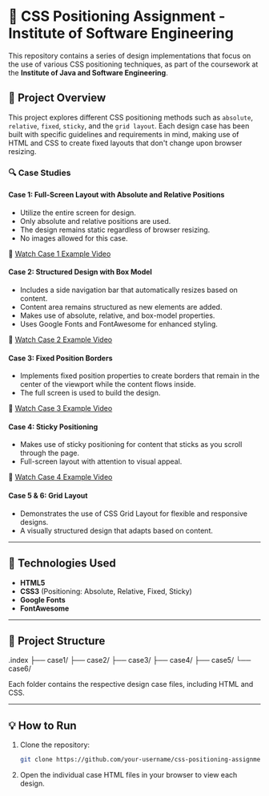 # 📐 CSS Positioning Assignment - Institute of Software Engineering

This repository contains a series of design implementations that focus on the use of various CSS positioning techniques, as part of the coursework at the **Institute of Java and Software Engineering**.

## 🎯 Project Overview

This project explores different CSS positioning methods such as `absolute`, `relative`, `fixed`, `sticky`, and the `grid layout`. Each design case has been built with specific guidelines and requirements in mind, making use of HTML and CSS to create fixed layouts that don't change upon browser resizing.

### 🔍 Case Studies

#### **Case 1: Full-Screen Layout with Absolute and Relative Positions**
- Utilize the entire screen for design.
- Only absolute and relative positions are used.
- The design remains static regardless of browser resizing.
- No images allowed for this case.

🔗 [Watch Case 1 Example Video](https://youtu.be/bVa2NcYX9DE)

#### **Case 2: Structured Design with Box Model**
- Includes a side navigation bar that automatically resizes based on content.
- Content area remains structured as new elements are added.
- Makes use of absolute, relative, and box-model properties.
- Uses Google Fonts and FontAwesome for enhanced styling.

🔗 [Watch Case 2 Example Video](https://youtu.be/drlPgs67aXI)

#### **Case 3: Fixed Position Borders**
- Implements fixed position properties to create borders that remain in the center of the viewport while the content flows inside.
- The full screen is used to build the design.

🔗 [Watch Case 3 Example Video](https://youtu.be/qp322mFSI9c)

#### **Case 4: Sticky Positioning**
- Makes use of sticky positioning for content that sticks as you scroll through the page.
- Full-screen layout with attention to visual appeal.

🔗 [Watch Case 4 Example Video](https://youtu.be/XnglcYJknxc)

#### **Case 5 & 6: Grid Layout**
- Demonstrates the use of CSS Grid Layout for flexible and responsive designs.
- A visually structured design that adapts based on content.

---

## 🚀 Technologies Used
- **HTML5**
- **CSS3** (Positioning: Absolute, Relative, Fixed, Sticky)
- **Google Fonts**
- **FontAwesome**

---

## 📂 Project Structure

.index ├── case1/ ├── case2/ ├── case3/ ├── case4/ ├── case5/ └── case6/


Each folder contains the respective design case files, including HTML and CSS.

---

## 💡 How to Run

1. Clone the repository:
   ```bash
   git clone https://github.com/your-username/css-positioning-assignment.git

2. Open the individual case HTML files in your browser to view each design.